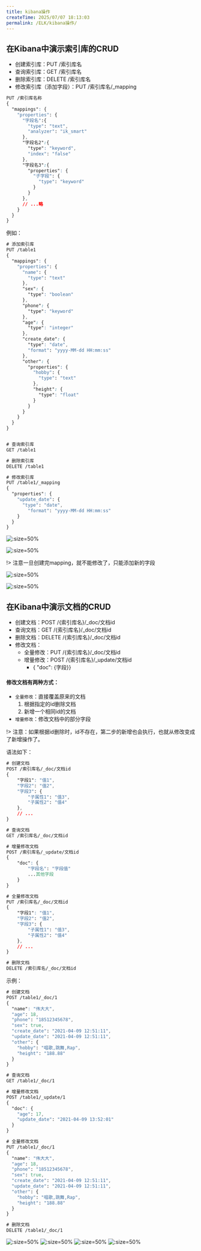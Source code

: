 ```yaml
---
title: kibana操作
createTime: 2025/07/07 18:13:03
permalink: /ELK/kibana操作/
---
```

## 在Kibana中演示索引库的CRUD

- 创建索引库：PUT /索引库名
- 查询索引库：GET /索引库名
- 删除索引库：DELETE /索引库名
- 修改索引库（添加字段）：PUT /索引库名/_mapping

```css
PUT /索引库名称
{
  "mappings": {
    "properties": {
      "字段名":{
        "type": "text",
        "analyzer": "ik_smart"
      },
      "字段名2":{
        "type": "keyword",
        "index": "false"
      },
      "字段名3":{
        "properties": {
          "子字段": {
            "type": "keyword"
          }
        }
      },
      // ...略
    }
  }
}

```

例如：

```css
# 添加索引库
PUT /table1
{
  "mappings": {
    "properties": {
      "name": {
        "type": "text"
      },
      "sex": {
        "type": "boolean"
      },
      "phone": {
        "type": "keyword"
      },
      "age": {
        "type": "integer"
      },
      "create_date": {
        "type": "date",
        "format": "yyyy-MM-dd HH:mm:ss"
      },
      "other": {
        "properties": {
          "hobby": {
            "type": "text"
          },
          "height": {
            "type": "float"
          }
        }
      }
    }
  }
}


# 查询索引库
GET /table1

# 删除索引库
DELETE /table1

# 修改索引库
PUT /table1/_mapping
{
  "properties": {
    "update_date": {
      "type": "date",
        "format": "yyyy-MM-dd HH:mm:ss"
    }
  }
}

```


![](./img/2-2.png ':size=50%')

![](./img/2-3.png ':size=50%')

!> 注意一旦创建完mapping，就不能修改了，只能添加新的字段

![](./img/2-4.png ':size=50%')

![](./img/2-5.png ':size=50%')


## 在Kibana中演示文档的CRUD

- 创建文档：POST /{索引库名}/_doc/文档id
- 查询文档：GET /{索引库名}/_doc/文档id
- 删除文档：DELETE /{索引库名}/_doc/文档id
- 修改文档：
    - 全量修改：PUT /{索引库名}/_doc/文档id
    - 增量修改：POST /{索引库名}/_update/文档id 
      - { "doc": {字段}}

#### 修改文档有两种方式：
- `全量修改`：直接覆盖原来的文档
  1. 根据指定的id删除文档
  2. 新增一个相同id的文档
- `增量修改`：修改文档中的部分字段

!> 注意：如果根据id删除时，id不存在，第二步的新增也会执行，也就从修改变成了新增操作了。

语法如下：
```css
# 创建文档
POST /索引库名/_doc/文档id
{
    "字段1": "值1",
    "字段2": "值2",
    "字段3": {
        "子属性1": "值3",
        "子属性2": "值4"
    },
    // ...
}

# 查询文档
GET /索引库名/_doc/文档id

# 增量修改文档
POST /索引库名/_update/文档id
{
    "doc": {
        "字段名": "字段值"
        ...其他字段
    }
}

# 全量修改文档
PUT /索引库名/_doc/文档id
{
    "字段1": "值1",
    "字段2": "值2",
    "字段3": {
        "子属性1": "值3",
        "子属性2": "值4"
    },
    // ...
}

# 删除文档
DELETE /索引库名/_doc/文档id
```

示例：
```css
# 创建文档
POST /table1/_doc/1
{
  "name": "伟大大",
  "age": 18,
  "phone": "18512345678",
  "sex": true,
  "create_date": "2021-04-09 12:51:11",
  "update_date": "2021-04-09 12:51:11",
  "other": {
    "hobby": "唱歌,跳舞,Rap",
    "height": "188.88"
  }
}

# 查询文档
GET /table1/_doc/1

# 增量修改文档
POST /table1/_update/1
{
  "doc": {
    "age": 17,
    "update_date": "2021-04-09 13:52:01"
  }
}

# 全量修改文档
PUT /table1/_doc/1
{
  "name": "伟大大",
  "age": 18,
  "phone": "18512345678",
  "sex": true,
  "create_date": "2021-04-09 12:51:11",
  "update_date": "2021-04-09 12:51:11",
  "other": {
    "hobby": "唱歌,跳舞,Rap",
    "height": "188.88"
  }
}

# 删除文档
DELETE /table1/_doc/1
```

![](./img/2-6.png ':size=50%')
![](./img/2-7.png ':size=50%')
![](./img/2-8.png ':size=50%')
![](./img/2-9.png ':size=50%')